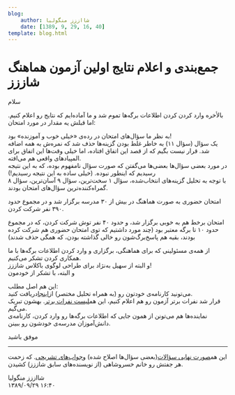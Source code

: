 ```yaml
---
blog:
    author: شااززز منگولیا
    date: [1389, 9, 29, 16, 40]
template: blog.html
---
```

# جمع‌بندی و اعلام نتایج اولین آزمون هماهنگ شاززز

<div class="cnt">
سلام<p>بالأخره وارد کردن کردن اطلاعات برگه‌ها تموم شد و ما آماده‌ایم که نتایج رو اعلام کنیم. اما قبلش یه مقدار در مورد امتحان:</p>
<p>به نظر ما سؤال‌های امتحان در رده‌ی «خیلی خوب و آموزنده» بود!<br/>یک سؤال (سؤال ۱۱) به خاطر غلط بودن گزینه‌ها حذف شد که نمره‌ش به همه اضافه شد. قرار نیست بگیم که از قصد این اتفاق افتاده، اما خیلی وقت‌ها این اتفاق برای المپیادهای واقعی هم می‌افته.<br/>در مورد بعضی سؤال‌ها بعضی‌ها می‌گفتن که صورت سؤال نامفهوم بوده، که به این نتیجه رسیدیم که اینطور نبوده. (خیلی ساده به این نتیجه رسیدیم!)<br/>با توجه به تحلیل گزینه‌های انتخاب‌شده، سؤال ۱  سخت‌ترین، سؤال ۹  آسان‌ترین، سؤال ۸  گمراه‌کننده‌ترین سؤال‌های امتحان بودند.</p>
<p>امتحان حضوری به صورت هماهنگ در بیش از ۳۰ مدرسه برگزار شد و در مجموع حدود ۳۹۰ نفر شرکت کردن.</p>
<p>امتحان برخط هم به خوبی برگزار شد، و حدود ۴۰ نفر توش شرکت کردن، که در مجموع حدود ۱۰ تا برگه معتبر بود (چند مورد داشتیم که توی امتحان حضوری هم شرکت کرده بودند، بقیه هم پاسخ‌برگ‌شون رو خالی گذاشته بودن، که همگی حذف شدند)</p>از همه‌ی مسئولینی که برای هماهنگی، برگزاری و وارد کردن اطلاعات برگه‌ها با ما همکاری کردن تشکر می‌کنیم.<br/>و البته از سهیل به‌نژاد برای طراحی لوگوی باکلاس شاززز!<br/>و البته، با تشکر از خودمون<p>این هم اصل مطلب:<br/>می‌تونید کارنامه‌ی خودتون رو (به همراه تحلیل مختصر) از<a href="http://sh44zzz.gigfa.com/users/gres.php">اینجا</a>دریافت کنید.<br/>قرار شد نفرات برتر آزمون رو هم اعلام کنیم، این هم<a href="http://sh44zzz.gigfa.com/users/stand.php">لیست نفرات برتر</a>. بهشون تبریک می‌گیم.<br/>نماینده‌ها هم می‌تونن از همون جایی که اطلاعات برگه‌ها رو وارد کردن، کارنامه‌ی دانش‌آموزان مدرسه‌ی خودشون رو ببینن.</p>
<p>موفق باشید</p>
<hr size="2" width="100%"/>
<p></p>
<p>این هم<a href="http://s1.picofile.com/file/6230236416/1st_exam_q.pdf.html">صورت نهایی سؤالات</a>(بعضی سؤال‌ها اصلاح شده) و<a href="http://s1.picofile.com/file/6230311866/1st_exam_sols.pdf.html">جواب‌های تشریحی</a>. که زحمت هر جفتش رو خانم خسروشاهی (از نویسنده‌های سابق شاززز) کشیدن.</p>
</div>

<div class="blog-info">
    <div class="blog-author">شااززز منگولیا</div>
    <div class="blog-date">۱۳۸۹/۰۹/۲۹ ۱۶:۴۰</div>
</div>

